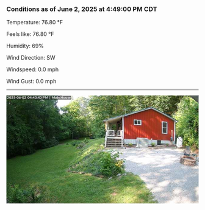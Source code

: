### Conditions as of June 2, 2025 at 4:49:00 PM CDT 

Temperature: 76.80 &deg;F

Feels like: 76.80 &deg;F

Humidity: 69%

Wind Direction: SW

Windspeed: 0.0 mph

Wind Gust: 0.0 mph

---

<img src="./images/latest.jpeg"/>

